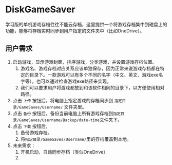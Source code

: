 # DiskGameSaver
学习版的单机游戏存档往往不能云存档，这里提供一个将游戏存档集中到磁盘上的功能，能够将存档实时同步到用户指定的文件夹中（比如OneDrive）。

## 用户需求
1. 启动游戏，显示游戏封面，排序游戏，分类游戏，并设置游戏存档位置。
   1. 游戏名、游戏存档对应关系应该单独保存，因为正常来说游戏存档都在特定的目录下。一款游戏可以有多个不同的名字（中文、英文、游戏exe名字等）。也可以通过检查游戏exe路径来实现。
   2. 我们可以要求用户将游戏都放到和该软件相同的目录下，以方便使用相对路径。
2. 点击 `上传` 按钮后，将电脑上指定游戏的存档同步到 `指定目录/GameSaves/Username/` 文件夹里。
3. 点击 `备份` 按钮后，备份当前电脑上所有游戏存档到`指定目录/GameSaves/Username/Backup/date-time`文件夹下。
4. 点击 `下载` 按钮后，
   1. 备份游戏存档。
   2. 将`指定目录/GameSaves/Username/`里的存档覆盖到本地。
5. 未来需求：
   1. 开机启动，自动同步存档（类似OneDrive）
   2. 